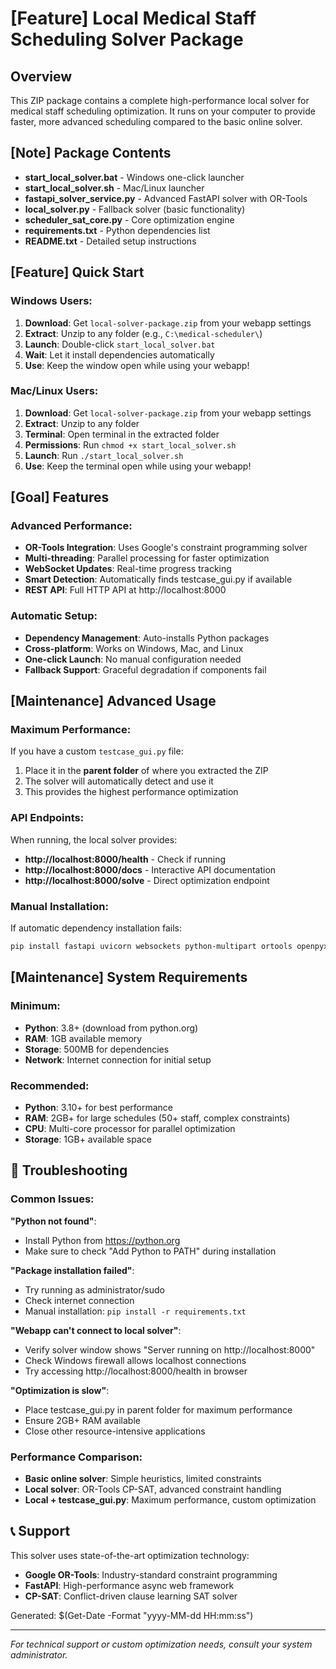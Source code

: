 # [Feature] Local Medical Staff Scheduling Solver Package

## Overview
This ZIP package contains a complete high-performance local solver for medical staff scheduling optimization. It runs on your computer to provide faster, more advanced scheduling compared to the basic online solver.

## [Note] Package Contents
- **start_local_solver.bat** - Windows one-click launcher
- **start_local_solver.sh** - Mac/Linux launcher  
- **fastapi_solver_service.py** - Advanced FastAPI solver with OR-Tools
- **local_solver.py** - Fallback solver (basic functionality)
- **scheduler_sat_core.py** - Core optimization engine
- **requirements.txt** - Python dependencies list
- **README.txt** - Detailed setup instructions

## [Feature] Quick Start

### Windows Users:
1. **Download**: Get `local-solver-package.zip` from your webapp settings
2. **Extract**: Unzip to any folder (e.g., `C:\medical-scheduler\`)
3. **Launch**: Double-click `start_local_solver.bat`
4. **Wait**: Let it install dependencies automatically
5. **Use**: Keep the window open while using your webapp!

### Mac/Linux Users:
1. **Download**: Get `local-solver-package.zip` from your webapp settings  
2. **Extract**: Unzip to any folder
3. **Terminal**: Open terminal in the extracted folder
4. **Permissions**: Run `chmod +x start_local_solver.sh`
5. **Launch**: Run `./start_local_solver.sh`
6. **Use**: Keep the terminal open while using your webapp!

## [Goal] Features

### Advanced Performance:
- **OR-Tools Integration**: Uses Google's constraint programming solver
- **Multi-threading**: Parallel processing for faster optimization
- **WebSocket Updates**: Real-time progress tracking
- **Smart Detection**: Automatically finds testcase_gui.py if available
- **REST API**: Full HTTP API at http://localhost:8000

### Automatic Setup:
- **Dependency Management**: Auto-installs Python packages
- **Cross-platform**: Works on Windows, Mac, and Linux
- **One-click Launch**: No manual configuration needed
- **Fallback Support**: Graceful degradation if components fail

## [Maintenance] Advanced Usage

### Maximum Performance:
If you have a custom `testcase_gui.py` file:
1. Place it in the **parent folder** of where you extracted the ZIP
2. The solver will automatically detect and use it
3. This provides the highest performance optimization

### API Endpoints:
When running, the local solver provides:
- **http://localhost:8000/health** - Check if running
- **http://localhost:8000/docs** - Interactive API documentation  
- **http://localhost:8000/solve** - Direct optimization endpoint

### Manual Installation:
If automatic dependency installation fails:
```bash
pip install fastapi uvicorn websockets python-multipart ortools openpyxl colorama
```

## [Maintenance] System Requirements

### Minimum:
- **Python**: 3.8+ (download from python.org)
- **RAM**: 1GB available memory
- **Storage**: 500MB for dependencies
- **Network**: Internet connection for initial setup

### Recommended:
- **Python**: 3.10+ for best performance
- **RAM**: 2GB+ for large schedules (50+ staff, complex constraints)
- **CPU**: Multi-core processor for parallel optimization
- **Storage**: 1GB+ available space

## 🚨 Troubleshooting

### Common Issues:

**"Python not found"**:
- Install Python from https://python.org
- Make sure to check "Add Python to PATH" during installation

**"Package installation failed"**:
- Try running as administrator/sudo
- Check internet connection
- Manual installation: `pip install -r requirements.txt`

**"Webapp can't connect to local solver"**:
- Verify solver window shows "Server running on http://localhost:8000"
- Check Windows firewall allows localhost connections
- Try accessing http://localhost:8000/health in browser

**"Optimization is slow"**:
- Place testcase_gui.py in parent folder for maximum performance
- Ensure 2GB+ RAM available
- Close other resource-intensive applications

### Performance Comparison:
- **Basic online solver**: Simple heuristics, limited constraints
- **Local solver**: OR-Tools CP-SAT, advanced constraint handling
- **Local + testcase_gui.py**: Maximum performance, custom optimization

## 📞 Support

This solver uses state-of-the-art optimization technology:
- **Google OR-Tools**: Industry-standard constraint programming
- **FastAPI**: High-performance async web framework
- **CP-SAT**: Conflict-driven clause learning SAT solver

Generated: $(Get-Date -Format "yyyy-MM-dd HH:mm:ss")

---
*For technical support or custom optimization needs, consult your system administrator.*